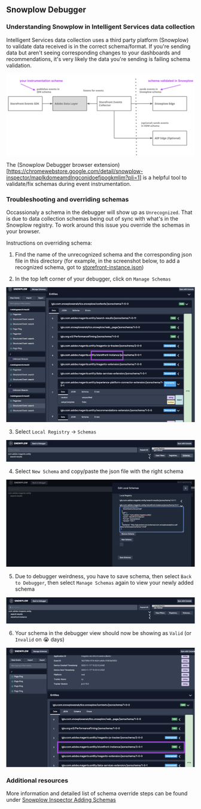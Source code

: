 ## Snowplow Debugger

### Understanding Snowplow in Intelligent Services data collection

Intelligent Services data collection uses a third party platform (Snowplow) to validate data received is in the correct schema/format. If you're sending data but aren't seeing corresponding changes to your dashboards and recommendations, it's very likely the data you're sending is failing schema validation.

![event flow](/examples/event_flow.png)

The (Snowplow Debugger browser extension)[https://chromewebstore.google.com/detail/snowplow-inspector/maplkdomeamdlngconidoefjpogkmljm?pli=1] is a helpful tool to validate/fix schemas during event instrumentation.

### Troubleshooting and overriding schemas

Occassionaly a schema in the debugger will show up as `Unrecognized`. That is due to data collection schemas being out of sync with what's in the Snowplow registry. To work around this issue you override the schemas in your browser.

Instructions on overriding schema:

1. Find the name of the unrecognized schema and the corresponding json file in this directory (for example, in the screenshot below, to add a recognized schema, got to [storefront-instance.json](./storefront-instance.json))

2. In the top left corner of your debugger, click on `Manage Schemas`

![unrecognized schema storefront instance](/examples/unrecognized_schema_storefront_instance.png)

3. Select `Local Registry` -> `Schemas`

![edit schemas in local registry](/examples/edit_schema_local_registry.png)

4. Select `New Schema` and copy/paste the json file with the right schema

![add new schema in local registry](/examples/new_schema_local_registry.png)

5. Due to debugger weirdness, you have to save schema, then select `Back to Debugger`, then select `Manage Schemas` again to view your newly added schema

![list of schemas in local registry](/examples/schema_list_local_registry.png)

6. Your schema in the debugger view should now be showing as `Valid` (or `Invalid` on 😭 days)

![valid schema storefront instance](/examples/valid_schema_storefront_instance.png)

### Additional resources

More information and detailed list of schema override steps can be found under [Snowplow Inspector Adding Schemas](https://docs.snowplow.io/docs/testing-debugging/snowplow-inspector/adding-schemas/)
